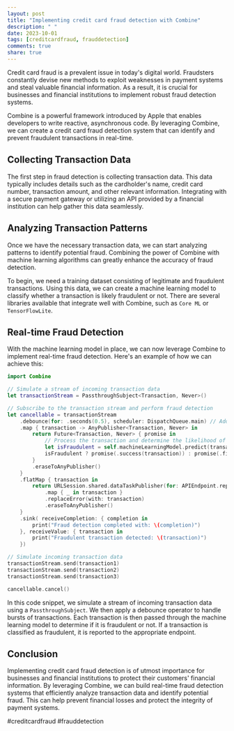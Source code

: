 ```yaml
---
layout: post
title: "Implementing credit card fraud detection with Combine"
description: " "
date: 2023-10-01
tags: [creditcardfraud, frauddetection]
comments: true
share: true
---
```


Credit card fraud is a prevalent issue in today's digital world. Fraudsters constantly devise new methods to exploit weaknesses in payment systems and steal valuable financial information. As a result, it is crucial for businesses and financial institutions to implement robust fraud detection systems.

Combine is a powerful framework introduced by Apple that enables developers to write reactive, asynchronous code. By leveraging Combine, we can create a credit card fraud detection system that can identify and prevent fraudulent transactions in real-time.

## Collecting Transaction Data

The first step in fraud detection is collecting transaction data. This data typically includes details such as the cardholder's name, credit card number, transaction amount, and other relevant information. Integrating with a secure payment gateway or utilizing an API provided by a financial institution can help gather this data seamlessly.

## Analyzing Transaction Patterns

Once we have the necessary transaction data, we can start analyzing patterns to identify potential fraud. Combining the power of Combine with machine learning algorithms can greatly enhance the accuracy of fraud detection.

To begin, we need a training dataset consisting of legitimate and fraudulent transactions. Using this data, we can create a machine learning model to classify whether a transaction is likely fraudulent or not. There are several libraries available that integrate well with Combine, such as `Core ML` or `TensorFlowLite`.

## Real-time Fraud Detection

With the machine learning model in place, we can now leverage Combine to implement real-time fraud detection. Here's an example of how we can achieve this:

```swift
import Combine

// Simulate a stream of incoming transaction data
let transactionStream = PassthroughSubject<Transaction, Never>()

// Subscribe to the transaction stream and perform fraud detection
let cancellable = transactionStream
    .debounce(for: .seconds(0.5), scheduler: DispatchQueue.main) // Add a delay to handle bursts of transactions
    .map { transaction -> AnyPublisher<Transaction, Never> in
        return Future<Transaction, Never> { promise in
            // Process the transaction and determine the likelihood of fraud
            let isFraudulent = self.machineLearningModel.predict(transaction)
            isFraudulent ? promise(.success(transaction)) : promise(.finished)
        }
        .eraseToAnyPublisher()
    }
    .flatMap { transaction in
        return URLSession.shared.dataTaskPublisher(for: APIEndpoint.reportFraud(transaction))
            .map { _ in transaction }
            .replaceError(with: transaction)
            .eraseToAnyPublisher()
    }
    .sink( receiveCompletion: { completion in
        print("Fraud detection completed with: \(completion)")
    }, receiveValue: { transaction in
        print("Fraudulent transaction detected: \(transaction)")
    })

// Simulate incoming transaction data
transactionStream.send(transaction1)
transactionStream.send(transaction2)
transactionStream.send(transaction3)

cancellable.cancel()
```

In this code snippet, we simulate a stream of incoming transaction data using a `PassthroughSubject`. We then apply a debounce operator to handle bursts of transactions. Each transaction is then passed through the machine learning model to determine if it is fraudulent or not. If a transaction is classified as fraudulent, it is reported to the appropriate endpoint.

## Conclusion

Implementing credit card fraud detection is of utmost importance for businesses and financial institutions to protect their customers' financial information. By leveraging Combine, we can build real-time fraud detection systems that efficiently analyze transaction data and identify potential fraud. This can help prevent financial losses and protect the integrity of payment systems.

#creditcardfraud #frauddetection